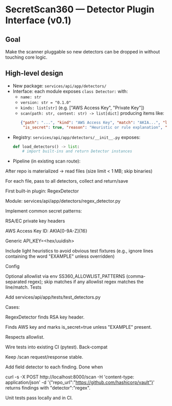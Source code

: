 # SecretScan360 — Detector Plugin Interface (v0.1)

## Goal
Make the scanner pluggable so new detectors can be dropped in without touching core logic.

## High-level design
- New package: `services/api/app/detectors/`
- Interface: each module exposes `class Detector:` with:
  - `name: str`
  - `version: str = "0.1.0"`
  - `kinds: list[str]` (e.g. ["AWS Access Key", "Private Key"])
  - `scan(path: str, content: str) -> list[dict]` producing items like:
    ```json
    {"path": "...", "kind": "AWS Access Key", "match": "AKIA...", "line": 42,
     "is_secret": true, "reason": "Heuristic or rule explanation", "detector":"regex"}
    ```
- Registry: `services/api/app/detectors/__init__.py` exposes:
  ```python
  def load_detectors() -> list:
      # import built-ins and return Detector instances
- Pipeline (in existing scan route):

After repo is materialized -> read files (size limit < 1 MB; skip binaries)

For each file, pass to all detectors, collect and return/save

First built-in plugin: RegexDetector

Module: services/api/app/detectors/regex_detector.py

Implement common secret patterns:

RSA/EC private key headers

AWS Access Key ID: AKIA[0-9A-Z]{16}

Generic API_KEY=<hex/uuidish>

Include light heuristics to avoid obvious test fixtures (e.g., ignore lines containing the word "EXAMPLE" unless overridden)

Config

Optional allowlist via env SS360_ALLOWLIST_PATTERNS (comma-separated regex); skip matches if any allowlist regex matches the line/match.
Tests

Add services/api/app/tests/test_detectors.py

Cases:

RegexDetector finds RSA key header.

Finds AWS key and marks is_secret=true unless "EXAMPLE" present.

Respects allowlist.

Wire tests into existing CI (pytest).
Back-compat

Keep /scan request/response stable.

Add field detector to each finding.
Done when

curl -s -X POST http://localhost:8000/scan -H 'content-type: application/json' -d '{"repo_url":"https://github.com/hashicorp/vault"}' returns findings with "detector":"regex".

Unit tests pass locally and in CI.
